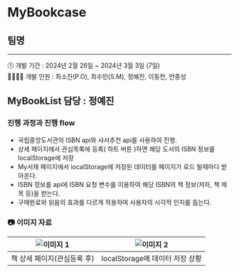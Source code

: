 # MyBookcase
## 팀명
---
🕓 개발 기간 : 2024년 2월 26일 ~ 2024년 3월 3일 (7일)  
👨‍👩‍👧‍👦 개발 인원 : 최소진(P.O), 최수민(S.M), 정예진, 이동천, 안종성


## MyBookList 담당 : 정예진

### 진행 과정과 진행 flow
* 국립중앙도서관의 ISBN api와 사서추천 api를 사용하여 진행.
* 상세 페이지에서 관심목록에 등록( 하트 버튼 )하면 해당 도서의 ISBN 정보를 localStorage에 저장
* My서재 페이지에서 localStorage에 저장된 데이터를 페이지가 로드 될때마다 받아온다.
* ISBN 정보를 api에 ISBN 요청 변수를 이용하여 해당 ISBN의 책 정보(저자, 책 제목 등)을 받는다.
* 구매완료와 읽음의 효과를 다르게 적용하여 사용자의 시각적 인지를 돕는다.

### 📷 이미지 자료 
| ![이미지 1](https://github.com/nimxxs/MyBookcase/assets/112992178/a20effcb-70bf-4f3c-98b6-3c16449f69c4) | ![이미지 2](https://github.com/nimxxs/MyBookcase/assets/112992178/da410dbe-a5d0-4ffc-b359-e0628c353ce8)|
|--------|--------|
| 책 상세 페이지(관심등록 후) | localStorage에 데이터 저장 상황|



